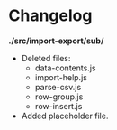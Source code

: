 # Changelog

**./src/import-export/sub/**
* Deleted files:
	* data-contents.js
	* import-help.js
	* parse-csv.js
	* row-group.js
	* row-insert.js
* Added placeholder file.
